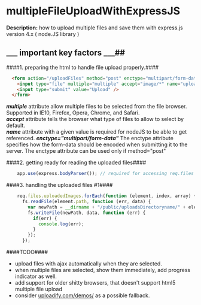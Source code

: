 multipleFileUploadWithExpressJS
===============================

**Description:** how to upload multiple files and save them with express.js version 4.x ( node.JS library )

## ___ important key factors ___##

####1. preparing the html to handle file upload properly.####
```html
  <form action="/uploadFiles" method="post" enctype="multipart/form-data">
    <input type="file" multiple="multiple" accept="image/*" name="uploadedImages"/><br/>
    <input type="submit" value="Upload" />
  </form>
```

***multiple*** attribute allow multiple files to be selected from the file browser. Supported in IE10, Firefox, Opera, Chrome, and Safari.    
***accept*** attribute tells the browser what type of files to allow to select by default.    
***name*** attribute with a given value is required for nodeJS to be able to get referenced.
***enctype="multipart/form-data"*** The enctype attribute specifies how the form-data should be encoded when submitting it to the server. The enctype attribute can be used only if method="post"

####2. getting ready for reading the uploaded files####
```javascript
    app.use(express.bodyParser()); // required for accessing req.files object
```

####3. handling the uploaded files #1####
```javascript
    req.files.uploadedImages.forEach(function (element, index, array) {
      fs.readFile(element.path, function (err, data) {
        var newPath = __dirname + "/public/uploadsDirectoryname/" + element.name;
        fs.writeFile(newPath, data, function (err) {
          if(err) {
            console.log(err);
          }
        });
      });
```

####TODO####
  - upload files with ajax automatically when they are selected.
  - when multiple files are selected, show them immediately, add progress indicator as well.
  - add support for older shitty browsers, that doesn't support html5 multiple file upload  
  - consider <a href="http://www.uploadify.com/demos/" target="_blank">uploadify.com/demos/</a> as a possible fallback.
